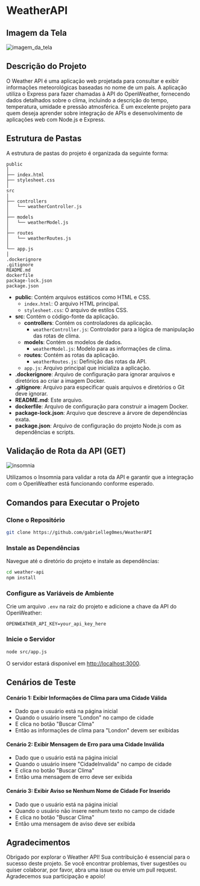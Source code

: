 # WeatherAPI

## Imagem da Tela

![imagem_da_tela](https://github.com/user-attachments/assets/4a4947cb-f21a-4353-aac0-6eb03184b463)

## Descrição do Projeto
O Weather API é uma aplicação web projetada para consultar e exibir informações meteorológicas baseadas no nome de um país. A aplicação utiliza o Express para fazer chamadas à API do OpenWeather, fornecendo dados detalhados sobre o clima, incluindo a descrição do tempo, temperatura, umidade e pressão atmosférica. É um excelente projeto para quem deseja aprender sobre integração de APIs e desenvolvimento de aplicações web com Node.js e Express.

## Estrutura de Pastas

A estrutura de pastas do projeto é organizada da seguinte forma:

```
public
│
├── index.html
├── stylesheet.css
│
src
│
├── controllers
│   └── weatherController.js
│
├── models
│   └── weatherModel.js
│
├── routes
│   └── weatherRoutes.js
│
└── app.js
│
.dockerignore
.gitignore
README.md
dockerfile
package-lock.json
package.json
```

- **public**: Contém arquivos estáticos como HTML e CSS.
  - `index.html`: O arquivo HTML principal.
  - `stylesheet.css`: O arquivo de estilos CSS.
- **src**: Contém o código-fonte da aplicação.
  - **controllers**: Contém os controladores da aplicação.
    - `weatherController.js`: Controlador para a lógica de manipulação das rotas de clima.
  - **models**: Contém os modelos de dados.
    - `weatherModel.js`: Modelo para as informações de clima.
  - **routes**: Contém as rotas da aplicação.
    - `weatherRoutes.js`: Definição das rotas da API.
  - `app.js`: Arquivo principal que inicializa a aplicação.
- **.dockerignore**: Arquivo de configuração para ignorar arquivos e diretórios ao criar a imagem Docker.
- **.gitignore**: Arquivo para especificar quais arquivos e diretórios o Git deve ignorar.
- **README.md**: Este arquivo.
- **dockerfile**: Arquivo de configuração para construir a imagem Docker.
- **package-lock.json**: Arquivo que descreve a árvore de dependências exata.
- **package.json**: Arquivo de configuração do projeto Node.js com as dependências e scripts.

## Validação de Rota da API (GET)

![insomnia](https://github.com/user-attachments/assets/aaa5afa8-4764-41a3-a469-bb9b524a3cbf)

Utilizamos o Insomnia para validar a rota da API e garantir que a integração com o OpenWeather está funcionando conforme esperado.

## Comandos para Executar o Projeto

### Clone o Repositório

```bash
git clone https://github.com/gabrielleg0mes/WeatherAPI
```

### Instale as Dependências

Navegue até o diretório do projeto e instale as dependências:

```bash
cd weather-api
npm install
```

### Configure as Variáveis de Ambiente

Crie um arquivo `.env` na raiz do projeto e adicione a chave da API do OpenWeather:

```
OPENWEATHER_API_KEY=your_api_key_here
```

### Inicie o Servidor

```bash
node src/app.js
```

O servidor estará disponível em [http://localhost:3000](http://localhost:3000).

## Cenários de Teste

#### Cenário 1: Exibir Informações de Clima para uma Cidade Válida
- Dado que o usuário está na página inicial
- Quando o usuário insere "London" no campo de cidade
- E clica no botão "Buscar Clima"
- Então as informações de clima para "London" devem ser exibidas

#### Cenário 2: Exibir Mensagem de Erro para uma Cidade Inválida
- Dado que o usuário está na página inicial
- Quando o usuário insere "CidadeInvalida" no campo de cidade
- E clica no botão "Buscar Clima"
- Então uma mensagem de erro deve ser exibida

#### Cenário 3: Exibir Aviso se Nenhum Nome de Cidade For Inserido
- Dado que o usuário está na página inicial
- Quando o usuário não insere nenhum texto no campo de cidade
- E clica no botão "Buscar Clima"
- Então uma mensagem de aviso deve ser exibida

## Agradecimentos

Obrigado por explorar o Weather API! Sua contribuição é essencial para o sucesso deste projeto. Se você encontrar problemas, tiver sugestões ou quiser colaborar, por favor, abra uma issue ou envie um pull request. Agradecemos sua participação e apoio!
